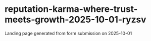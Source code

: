 # reputation-karma-where-trust-meets-growth-2025-10-01-ryzsv
Landing page generated from form submission on 2025-10-01
